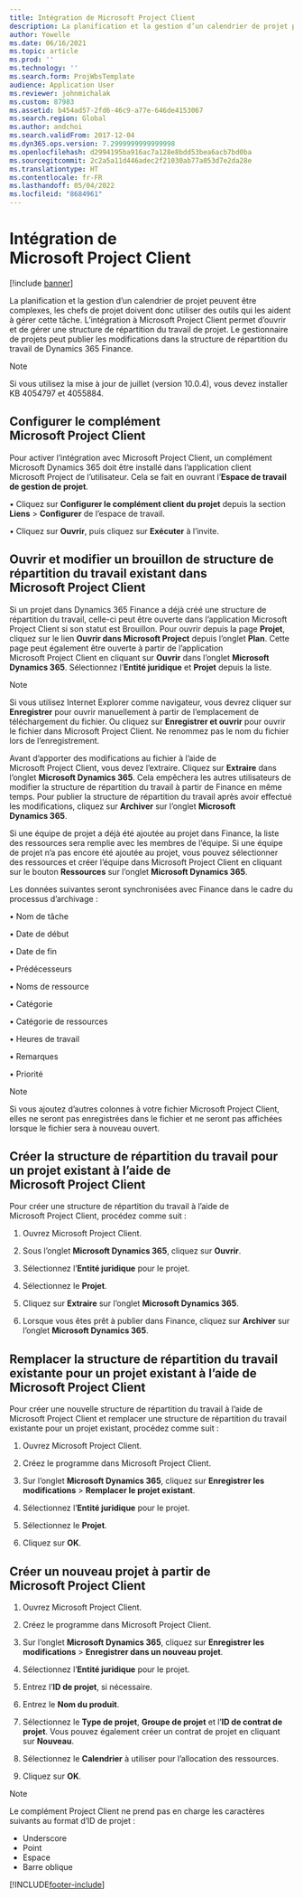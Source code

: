 ```yaml
---
title: Intégration de Microsoft Project Client
description: La planification et la gestion d’un calendrier de projet peuvent être complexes, les chefs de projet doivent donc utiliser des outils qui les aident à gérer cette tâche. L’intégration à Microsoft Project Client permet d’ouvrir et de gérer une structure de répartition du travail de projet.
author: Yowelle
ms.date: 06/16/2021
ms.topic: article
ms.prod: ''
ms.technology: ''
ms.search.form: ProjWbsTemplate
audience: Application User
ms.reviewer: johnmichalak
ms.custom: 87983
ms.assetid: b454ad57-2fd6-46c9-a77e-646de4153067
ms.search.region: Global
ms.author: andchoi
ms.search.validFrom: 2017-12-04
ms.dyn365.ops.version: 7.2999999999999998
ms.openlocfilehash: d2994195ba916ac7a128e8bdd53bea6acb7bd0ba
ms.sourcegitcommit: 2c2a5a11d446adec2f21030ab77a053d7e2da28e
ms.translationtype: HT
ms.contentlocale: fr-FR
ms.lasthandoff: 05/04/2022
ms.locfileid: "8684961"
---
```

# <a name="microsoft-project-client-integration"></a>Intégration de Microsoft Project Client

[!include [banner](../includes/banner.md)]

La planification et la gestion d’un calendrier de projet peuvent être complexes, les chefs de projet doivent donc utiliser des outils qui les aident à gérer cette tâche. L’intégration à Microsoft Project Client permet d’ouvrir et de gérer une structure de répartition du travail de projet. Le gestionnaire de projets peut publier les modifications dans la structure de répartition du travail de Dynamics 365 Finance.

> [!NOTE]
> Si vous utilisez la mise à jour de juillet (version 10.0.4), vous devez installer KB 4054797 et 4055884.

## <a name="configure-the-microsoft-project-client-add-in"></a>Configurer le complément Microsoft Project Client
Pour activer l’intégration avec Microsoft Project Client, un complément Microsoft Dynamics 365 doit être installé dans l’application client Microsoft Project de l’utilisateur. Cela se fait en ouvrant l’**Espace de travail de gestion de projet**.

• Cliquez sur **Configurer le complément client du projet** depuis la section **Liens** > **Configurer** de l’espace de travail.

• Cliquez sur **Ouvrir**, puis cliquez sur **Exécuter** à l’invite.

## <a name="open-and-edit-an-existing-draft-work-breakdown-structure-in-microsoft-project-client"></a>Ouvrir et modifier un brouillon de structure de répartition du travail existant dans Microsoft Project Client
Si un projet dans Dynamics 365 Finance a déjà créé une structure de répartition du travail, celle-ci peut être ouverte dans l’application Microsoft Project Client si son statut est Brouillon. Pour ouvrir depuis la page **Projet**, cliquez sur le lien **Ouvrir dans Microsoft Project** depuis l’onglet **Plan**. Cette page peut également être ouverte à partir de l’application Microsoft Project Client en cliquant sur **Ouvrir** dans l’onglet **Microsoft Dynamics 365**. Sélectionnez l’**Entité juridique** et **Projet** depuis la liste.

> [!NOTE]
> Si vous utilisez Internet Explorer comme navigateur, vous devrez cliquer sur **Enregistrer** pour ouvrir manuellement à partir de l’emplacement de téléchargement du fichier. Ou cliquez sur **Enregistrer et ouvrir** pour ouvrir le fichier dans Microsoft Project Client. Ne renommez pas le nom du fichier lors de l’enregistrement.

Avant d’apporter des modifications au fichier à l’aide de Microsoft Project Client, vous devez l’extraire. Cliquez sur **Extraire** dans l’onglet **Microsoft Dynamics 365**. Cela empêchera les autres utilisateurs de modifier la structure de répartition du travail à partir de Finance en même temps. Pour publier la structure de répartition du travail après avoir effectué les modifications, cliquez sur **Archiver** sur l’onglet **Microsoft Dynamics 365**.

Si une équipe de projet a déjà été ajoutée au projet dans Finance, la liste des ressources sera remplie avec les membres de l’équipe. Si une équipe de projet n’a pas encore été ajoutée au projet, vous pouvez sélectionner des ressources et créer l’équipe dans Microsoft Project Client en cliquant sur le bouton **Ressources** sur l’onglet **Microsoft Dynamics 365**. 

Les données suivantes seront synchronisées avec Finance dans le cadre du processus d’archivage :

•   Nom de tâche

•   Date de début

•   Date de fin

•   Prédécesseurs

•   Noms de ressource

•   Catégorie

•   Catégorie de ressources

•   Heures de travail

•   Remarques

•   Priorité

> [!NOTE]
> Si vous ajoutez d’autres colonnes à votre fichier Microsoft Project Client, elles ne seront pas enregistrées dans le fichier et ne seront pas affichées lorsque le fichier sera à nouveau ouvert.

## <a name="create-the-work-breakdown-structure-for-an-existing-project-using-microsoft-project-client"></a>Créer la structure de répartition du travail pour un projet existant à l’aide de Microsoft Project Client
Pour créer une structure de répartition du travail à l’aide de Microsoft Project Client, procédez comme suit :


1.  Ouvrez Microsoft Project Client.

2.  Sous l’onglet **Microsoft Dynamics 365**, cliquez sur **Ouvrir**.

3.  Sélectionnez l’**Entité juridique** pour le projet.

4.  Sélectionnez le **Projet**.

5.  Cliquez sur **Extraire** sur l’onglet **Microsoft Dynamics 365**.

6.  Lorsque vous êtes prêt à publier dans Finance, cliquez sur **Archiver** sur l’onglet **Microsoft Dynamics 365**.

## <a name="replace-the-existing-work-breakdown-structure-for-an-existing-project-using-microsoft-project-client"></a>Remplacer la structure de répartition du travail existante pour un projet existant à l’aide de Microsoft Project Client
Pour créer une nouvelle structure de répartition du travail à l’aide de Microsoft Project Client et remplacer une structure de répartition du travail existante pour un projet existant, procédez comme suit :

1.  Ouvrez Microsoft Project Client.

2.  Créez le programme dans Microsoft Project Client.

3.  Sur l’onglet **Microsoft Dynamics 365**, cliquez sur **Enregistrer les modifications** > **Remplacer le projet existant**.

4.  Sélectionnez l’**Entité juridique** pour le projet.

5.  Sélectionnez le **Projet**.

6.  Cliquez sur **OK**.

## <a name="create-a-new-project-from-within-microsoft-project-client"></a>Créer un nouveau projet à partir de Microsoft Project Client


1.  Ouvrez Microsoft Project Client.

2.  Créez le programme dans Microsoft Project Client.

3.  Sur l’onglet **Microsoft Dynamics 365**, cliquez sur **Enregistrer les modifications** > **Enregistrer dans un nouveau projet**.

4.  Sélectionnez l’**Entité juridique** pour le projet.

5.  Entrez l’**ID de projet**, si nécessaire.

6.  Entrez le **Nom du produit**.

7.  Sélectionnez le **Type de projet**, **Groupe de projet** et l’**ID de contrat de projet**. Vous pouvez également créer un contrat de projet en cliquant sur **Nouveau**.

8.  Sélectionnez le **Calendrier** à utiliser pour l’allocation des ressources.

11. Cliquez sur **OK**.

> [!NOTE]
> Le complément Project Client ne prend pas en charge les caractères suivants au format d’ID de projet :
> 
>   - Underscore
>   - Point
>   - Espace
>   - Barre oblique

[!INCLUDE[footer-include](../includes/footer-banner.md)]
